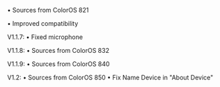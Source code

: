 • Sources from ColorOS 821

• Improved compatibility

V1.1.7:
• Fixed microphone 

V1.1.8:
• Sources from ColorOS 832

V1.1.9:
• Sources from ColorOS 840

V1.2:
• Sources from ColorOS 850
• Fix Name Device in "About Device"
